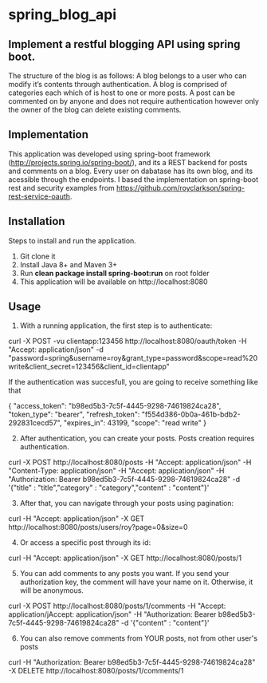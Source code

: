 # spring_blog_api

## Implement a restful blogging API using spring boot.

The structure of the blog is as follows: A blog belongs to a user who can modify it’s contents through authentication. A blog is comprised of categories each which of is host to one or more posts. A post can be commented on by anyone and does not require authentication however only the owner of the blog can delete existing comments.

## Implementation
This application was developed using spring-boot framework (http://projects.spring.io/spring-boot/), and its a REST backend for posts and comments on a blog. Every user on dabatase has its own blog, and its acessible through the endpoints. I based the implementation on spring-boot rest and security examples from https://github.com/royclarkson/spring-rest-service-oauth. 

## Installation
Steps to install and run the application. 
1. Git clone it
2. Install Java 8+ and Maven 3+
3. Run <strong>clean package install spring-boot:run</strong> on root folder
4. This application will be available on http://localhost:8080

## Usage
1. With a running application, the first step is to authenticate:

curl -X POST -vu clientapp:123456 http://localhost:8080/oauth/token -H "Accept: application/json" -d "password=spring&username=roy&grant_type=password&scope=read%20write&client_secret=123456&client_id=clientapp"

If the authentication was succesfull, you are going to receive something like that

{
  "access_token": "b98ed5b3-7c5f-4445-9298-74619824ca28",
  "token_type": "bearer",
  "refresh_token": "f554d386-0b0a-461b-bdb2-292831cecd57",
  "expires_in": 43199,
  "scope": "read write"
}

2. After authentication, you can create your posts. Posts creation requires authentication. 

curl -X POST http://localhost:8080/posts -H "Accept: application/json" -H "Content-Type: application/json" -H "Accept: application/json" -H "Authorization: Bearer b98ed5b3-7c5f-4445-9298-74619824ca28" -d '{"title" : "title","category" : "category","content" : "content"}'

3. After that, you can navigate through your posts using pagination:

curl -H "Accept: application/json" -X GET http://localhost:8080/posts/users/roy?page=0&size=0

4. Or access a specific post through its id:

curl -H "Accept: application/json" -X GET http://localhost:8080/posts/1

5. You can add comments to any posts you want. If you send your authorization key, the comment will have your name on it. Otherwise, it will be anonymous. 

curl -X POST http://localhost:8080/posts/1/comments -H "Accept: application/jAccept: application/json" -H "Authorization: Bearer b98ed5b3-7c5f-4445-9298-74619824ca28" -d '{"content" : "content"}'

6. You can also remove comments from YOUR posts, not from other user's posts

curl -H "Authorization: Bearer b98ed5b3-7c5f-4445-9298-74619824ca28" -X DELETE http://localhost:8080/posts/1/comments/1

